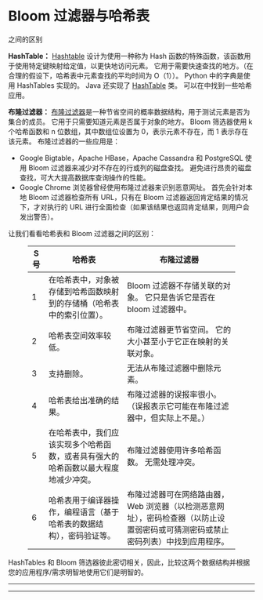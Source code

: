 # Bloom 过滤器与哈希表

之间的区别

**HashTable：**
[Hashtable](https://www.geeksforgeeks.org/hashing-set-1-introduction/) 设计为使用一种称为 Hash 函数的特殊函数，该函数用于使用特定键映射给定值，以更快地访问元素。 它用于需要快速查找的地方。（在合理的假设下，哈希表中元素查找的平均时间为 O（1））。 Python 中的字典是使用 HashTables 实现的。 Java 还实现了 [HashTable](https://www.geeksforgeeks.org/hashtable-in-java/) 类。
可以在中找到一些哈希应用。

**布隆过滤器：**
[布隆过滤器](https://www.geeksforgeeks.org/bloom-filters-introduction-and-python-implementation/)是一种节省空间的概率数据结构，用于测试元素是否为集合的成员。 它用于只需要知道元素是否属于对象的地方。 Bloom 筛选器使用 k 个哈希函数和 n 位数组，其中数组位设置为 0，表示元素不存在，而 1 表示存在该元素。 布隆过滤器的一些应用是：

*   Google Bigtable，Apache HBase，Apache Cassandra 和 PostgreSQL 使用 Bloom 过滤器来减少对不存在的行或列的磁盘查找。 避免进行昂贵的磁盘查找，可大大提高数据库查询操作的性能。
*   Google Chrome 浏览器曾经使用布隆过滤器来识别恶意网址。 首先会针对本地 Bloom 过滤器检查所有 URL，只有在 Bloom 过滤器返回肯定结果的情况下，才对执行的 URL 进行全面检查（如果该结果也返回肯定结果，则用户会发出警告）。

让我们看看哈希表和 Bloom 过滤器之间的区别：

<figure class="table">

| S 号 | 哈希表 | 布隆过滤器 |
| --- | --- | --- |
| 1 | 在哈希表中，对象被存储到哈希函数映射到的存储桶（哈希表中的索引位置）。 | Bloom 过滤器不存储关联的对象。 它只是告诉它是否在 bloom 过滤器中。 |
| 2 | 哈希表空间效率较低。 | 布隆过滤器更节省空间。 它的大小甚至小于它正在映射的关联对象。 |
| 3 | 支持删除。 | 无法从布隆过滤器中删除元素。 |
| 4 | 哈希表给出准确的结果。 | 布隆过滤器的误报率很小。 （误报表示它可能在布隆过滤器中，但实际上不是。） |
| 5 | 在哈希表中，我们应该实现多个哈希函数，或者具有强大的哈希函数以最大程度地减少冲突。 | 布隆过滤器使用许多哈希函数。 无需处理冲突。 |
| 6 | 哈希表用于编译器操作，编程语言（基于哈希表的数据结构），密码验证等。 | 布隆过滤器可在网络路由器，Web 浏览器（以检测恶意网址），密码检查器（以防止设置弱密码或可猜测密码或禁止密码列表）中找到应用程序。 |

</figure>

HashTables 和 Bloom 筛选器彼此密切相关，因此，比较这两个数据结构并根据您的应用程序/需求明智地使用它们是明智的。



* * *

* * *




